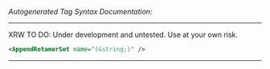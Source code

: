 _Autogenerated Tag Syntax Documentation:_

---
XRW TO DO: Under development and untested. Use at your own risk.

```xml
<AppendRotamerSet name="(&string;)" />
```



---
